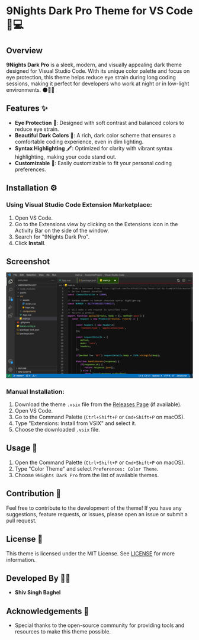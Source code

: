 # 9Nights Dark Pro Theme for VS Code 🌙💻

## Overview
**9Nights Dark Pro** is a sleek, modern, and visually appealing dark theme designed for Visual Studio Code. With its unique color palette and focus on eye protection, this theme helps reduce eye strain during long coding sessions, making it perfect for developers who work at night or in low-light environments. 🌑👨‍💻

## Features ✨
- **Eye Protection** 👀: Designed with soft contrast and balanced colors to reduce eye strain.
- **Beautiful Dark Colors** 🌚: A rich, dark color scheme that ensures a comfortable coding experience, even in dim lighting.
- **Syntax Highlighting** 🖋️: Optimized for clarity with vibrant syntax highlighting, making your code stand out.
- **Customizable** 🎨: Easily customizable to fit your personal coding preferences.

## Installation ⚙️

### Using Visual Studio Code Extension Marketplace:
1. Open VS Code.
2. Go to the Extensions view by clicking on the Extensions icon in the Activity Bar on the side of the window.
3. Search for "9Nights Dark Pro".
4. Click **Install**.

## Screenshot

![9nights Theme Screenshot](./images/darkPro.png)

### Manual Installation:
1. Download the theme `.vsix` file from the [Releases Page](https://github.com/ShivSinghB/9nights-dark-pro) (if available).
2. Open VS Code.
3. Go to the Command Palette (`Ctrl+Shift+P` or `Cmd+Shift+P` on macOS).
4. Type "Extensions: Install from VSIX" and select it.
5. Choose the downloaded `.vsix` file.

## Usage 🚀
1. Open the Command Palette (`Ctrl+Shift+P` or `Cmd+Shift+P` on macOS).
2. Type "Color Theme" and select `Preferences: Color Theme`.
3. Choose `9Nights Dark Pro` from the list of available themes.

## Contribution 🤝
Feel free to contribute to the development of the theme! If you have any suggestions, feature requests, or issues, please open an issue or submit a pull request.

## License 📜
This theme is licensed under the MIT License. See [LICENSE](LICENSE) for more information.

## Developed By 🧑‍💻
- **Shiv Singh Baghel**

## Acknowledgements 🙏
- Special thanks to the open-source community for providing tools and resources to make this theme possible.
